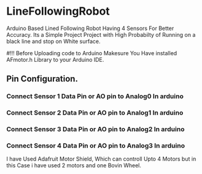# LineFollowingRobot
Arduino Based Lined Following Robot Having 4 Sensors For Better Accuracy. Its a Simple Project Project with High Probabilty of Running on a black line and stop on White surface.

#!!! Before Uploading code to Arduino Makesure You Have installed AFmotor.h Library to your Arduino IDE.



## Pin Configuration.
### Connect Sensor 1 Data Pin or AO pin to Analog0 In arduino

### Connect Sensor 2 Data Pin or AO pin to Analog1 In arduino

### Connect Sensor 3 Data Pin or AO pin to Analog2 In arduino

### Connect Sensor 4 Data Pin or AO pin to Analog3 In arduino

I have Used Adafruit Motor Shield, Which can controll Upto 4 Motors but in this Case i have used 2 motors and one Bovin Wheel.
